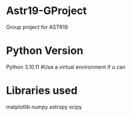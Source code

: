 # Astr19-GProject
Group project for ASTR19

# Python Version
Python 3.10.11 #Use a virtual environment if u can

# Libraries used
matplotlib
numpy 
astropy 
scipy 


